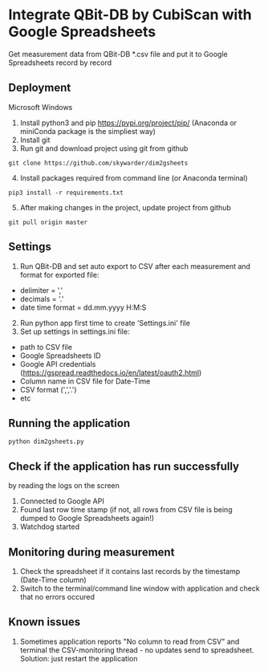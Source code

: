 # Integrate QBit-DB by CubiScan with Google Spreadsheets

Get measurement data from QBit-DB *.csv file and put it to Google Spreadsheets record by record

## Deployment

Microsoft Windows
1. Install python3 and pip https://pypi.org/project/pip/ (Anaconda or miniConda package is the simpliest way)
2. Install git
3. Run git and download project using git from github
```
git clone https://github.com/skywarder/dim2gsheets
```
4. Install packages required from command line (or Anaconda terminal)
```
pip3 install -r requirements.txt
```
5. After making changes in the project, update project from github
```
git pull origin master
```
## Settings
1. Run QBit-DB and set auto export to CSV after each measurement and format for exported file:
 - delimiter = ','
 - decimals = '.'
 - date time format = dd.mm.yyyy H:M:S
2. Run python app first time to create 'Settings.ini' file
3. Set up settings in settings.ini file:
 - path to CSV file
 - Google Spreadsheets ID
 - Google API credentials (https://gspread.readthedocs.io/en/latest/oauth2.html)
 - Column name in CSV file for Date-Time
 - CSV format (',','.')
 - etc
 
## Running the application
```
python dim2gsheets.py
```

## Check if the application has run successfully 
by reading the logs on the screen
1. Connected to Google API 
2. Found last row time stamp (if not, all rows from CSV file is being dumped to Google Spreadsheets again!)
3. Watchdog started

## Monitoring during measurement
1. Check the spreadsheet if it contains last records by the timestamp (Date-Time column)
2. Switch to the terminal/command line window with application and check that no errors occured

## Known issues
1. Sometimes application reports "No column to read from CSV" and terminal the CSV-monitoring thread - no updates send to spreadsheet.
Solution: just restart the application 
